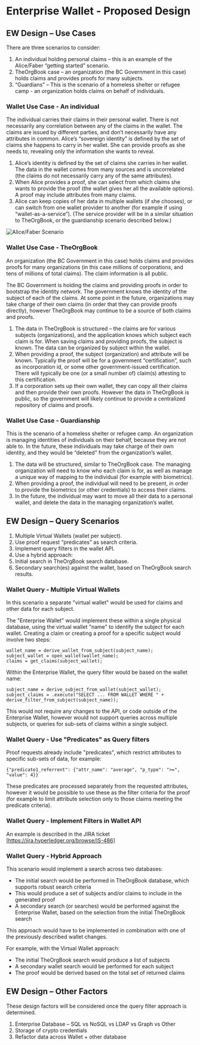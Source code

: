 
# Enterprise Wallet - Proposed Design

## EW Design – Use Cases

There are three scenarios to consider:

1.	An individual holding personal claims – this is an example of the Alice/Faber “getting started” scenario.  
1.	TheOrgBook case – an organization (the BC Government in this case) holds claims and provides proofs for many subjects.
1.	“Guardians” – This is the scenario of a homeless shelter or refugee camp - an organization holds claims on behalf of individuals.

### Wallet Use Case - An individual

The individual carries their claims in their personal wallet.  There is not necessarily any correlation between any of the claims in the wallet.  The claims are issued by different parties, and don’t necessarily have any attributes in common.  Alice’s “sovereign identity” is defined by the set of claims she happens to carry in her wallet.  She can provide proofs as she needs to, revealing only the information she wants to reveal.

1.	Alice’s identity is defined by the set of claims she carries in her wallet.  The data in the wallet comes from many sources and is uncorrelated (the claims do not necessarily carry any of the same attributes).
1.	When Alice provides a proof, she can select from which claims she wants to provide the proof (the wallet gives her all the available options).  A proof may include attributes from many claims.
1.	Alice can keep copies of her data in multiple wallets (if she chooses), or can switch from one wallet provider to another (for example if using “wallet-as-a-service”).  (The service provider will be in a similar situation to TheOrgBook, or the guardianship scenario described below.)

![Alice/Faber Scenario](https://github.com/ianco/indy-sdk/raw/master/doc/ew-scenario1-alice-faber.png "Alice/Faber Scenario")

### Wallet Use Case - TheOrgBook

An organization (the BC Government in this case) holds claims and provides proofs for many organizations (in this case millions of corporations, and tens of millions of total claims).  The claim information is all public.  

The BC Government is holding the claims and providing proofs in order to bootstrap the identity network.  The government knows the identity of the subject of each of the claims.  At some point in the future, organizations may take charge of their own claims (in order that they can provide proofs directly), however TheOrgBook may continue to be a source of both claims and proofs.

1.	The data in TheOrgBook is structured – the claims are for various subjects (organizations), and the application knows which subject each claim is for.  When saving claims and providing proofs, the subject is known.  The data can be organized by subject within the wallet.
1.	When providing a proof, the subject (organization) and attribute will be known.  Typically the proof will be for a government “certification”, such as incorporation id, or some other government-issued certification.  There will typically be one (or a small number of) claim(s) attesting to this certification.
1.	If a corporation sets up their own wallet, they can copy all their claims and then provide their own proofs.  However the data in TheOrgBook is public, so the government will likely continue to provide a centralized repository of claims and proofs.

### Wallet Use Case - Guardianship

This is the scenario of a homeless shelter or refugee camp.  An organization is managing identities of individuals on their behalf, because they are not able to.  In the future, these individuals may take charge of their own identity, and they would be “deleted” from the organization’s wallet.

1.	The data will be structured, similar to TheOrgBook case.  The managing organization will need to know who each claim is for, as well as manage a unique way of mapping to the individual (for example with biometrics).
1.	When providing a proof, the individual will need to be present, in order to provide the biometrics (or other credentials) to access their claims.
1.	In the future, the individual may want to move all their data to a personal wallet, and delete the data in the managing organization’s wallet.


## EW Design – Query Scenarios

1.	Multiple Virtual Wallets (wallet per subject).
1.	Use proof request “predicates” as search criteria.
1.	Implement query filters in the wallet API.
1.	Use a hybrid approach:
  1.	Initial search in TheOrgBook search database.
  1.	Secondary search(es) against the wallet, based on TheOrgBook search results.

### Wallet Query - Multiple Virtual Wallets

In this scenario a separate "virtual wallet" would be used for claims and other data for each subject.

The "Enterprise Wallet" would implement these within a single physical database, using the virtual wallet "name" to identify the subject for each wallet.  Creating a claim or creating a proof for a specific subject would involve two steps:

```
wallet_name = derive_wallet_from_subject(subject_name);
subject_wallet = open_wallet(wallet_name);
claims = get_claims(subject_wallet);
```

Within the Enterprise Wallet, the query filter would be based on the wallet name:

```
subject_name = derive_subject_from_wallet(subject_wallet);
subject_claims = .execute("SELECT ... FROM WALLET WHERE " + derive_filter_from_subject(subject_name));
```

This would not require any changes to the API, or code outside of the Enterprise Wallet, however would not support queries across multiple subjects, or queries for sub-sets of claims within a single subject.

### Wallet Query - Use "Predicates" as Query filters

Proof requests already include "predicates", which restrict attributes to specific sub-sets of data, for example:

```
{"predicate1_referrent": {"attr_name": "average", "p_type": ">=", "value": 4}}
```

These predicates are processed separately from the requested attributes, however it would be possible to use these as the filter criteria for the proof (for example to limit attribute selection only to those claims meeting the predicate criteria).

### Wallet Query - Implement Filters in Wallet API

An example is described in the JIRA ticket [https://jira.hyperledger.org/browse/IS-486]

### Wallet Query - Hybrid Approach

This scenario would implement a search across two databases:

* The initial search would be performed in TheOrgBook database, which supports robust search criteria
* This would produce a set of subjects and/or claims to include in the generated proof
* A secondary search (or searches) would be performed against the Enterprise Wallet, based on the selection from the initial TheOrgBook search

This approach would have to be implemented in combination with one of the previously described wallet changes.

For example, with the Virtual Wallet approach:

* The initial TheOrgBook search would produce a list of subjects
* A secondary wallet search would be performed for each subject
* The proof would be derived based on the total set of returned claims

## EW Design – Other Factors

These design factors will be considered once the query filter approach is determined.

1.	Enterprise Database – SQL vs NoSQL vs LDAP vs Graph vs Other
1.	Storage of crypto credentials
1.  Refactor data across Wallet + other database
